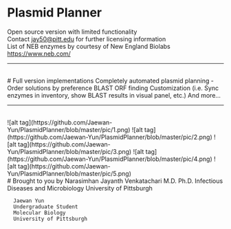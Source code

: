 # Plasmid Planner
Open source version with limited functionality
<br>
Contact jay50@pitt.edu for further licensing information
<br>
List of NEB enzymes by courtesy of New England Biolabs <https://www.neb.com/>
<hr>
<br>
# Full version implementations
      Completely automated plasmid planning - Order solutions by preference
      BLAST
      ORF finding
      Customization (i.e. Sync enzymes in inventory, show BLAST results in visual panel, etc.)
      And more...
<hr>
<br>
![alt tag](https://github.com/Jaewan-Yun/PlasmidPlanner/blob/master/pic/1.png)
![alt tag](https://github.com/Jaewan-Yun/PlasmidPlanner/blob/master/pic/2.png)
![alt tag](https://github.com/Jaewan-Yun/PlasmidPlanner/blob/master/pic/3.png)
![alt tag](https://github.com/Jaewan-Yun/PlasmidPlanner/blob/master/pic/4.png)
![alt tag](https://github.com/Jaewan-Yun/PlasmidPlanner/blob/master/pic/5.png)
<br>
# Brought to you by
      Narasimhan Jayanth Venkatachari
      M.D. Ph.D.
      Infectious Diseases and Microbiology
      University of Pittsburgh
      
      Jaewan Yun
      Undergraduate Student
      Molecular Biology
      University of Pittsburgh

